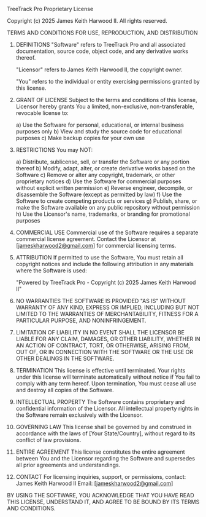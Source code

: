 TreeTrack Pro Proprietary License

Copyright (c) 2025 James Keith Harwood II. All rights reserved.

TERMS AND CONDITIONS FOR USE, REPRODUCTION, AND DISTRIBUTION

1. DEFINITIONS
   "Software" refers to TreeTrack Pro and all associated documentation, source code, 
   object code, and any derivative works thereof.
   
   "Licensor" refers to James Keith Harwood II, the copyright owner.
   
   "You" refers to the individual or entity exercising permissions granted by this license.

2. GRANT OF LICENSE
   Subject to the terms and conditions of this license, Licensor hereby grants You a 
   limited, non-exclusive, non-transferable, revocable license to:
   
   a) Use the Software for personal, educational, or internal business purposes only
   b) View and study the source code for educational purposes
   c) Make backup copies for your own use

3. RESTRICTIONS
   You may NOT:
   
   a) Distribute, sublicense, sell, or transfer the Software or any portion thereof
   b) Modify, adapt, alter, or create derivative works based on the Software
   c) Remove or alter any copyright, trademark, or other proprietary notices
   d) Use the Software for commercial purposes without explicit written permission
   e) Reverse engineer, decompile, or disassemble the Software (except as permitted by law)
   f) Use the Software to create competing products or services
   g) Publish, share, or make the Software available on any public repository without permission
   h) Use the Licensor's name, trademarks, or branding for promotional purposes

4. COMMERCIAL USE
   Commercial use of the Software requires a separate commercial license agreement.
   Contact the Licensor at [jameskharwood2@gmail.com] for commercial licensing terms.

5. ATTRIBUTION
   If permitted to use the Software, You must retain all copyright notices and 
   include the following attribution in any materials where the Software is used:
   
   "Powered by TreeTrack Pro - Copyright (c) 2025 James Keith Harwood II"

6. NO WARRANTIES
   THE SOFTWARE IS PROVIDED "AS IS" WITHOUT WARRANTY OF ANY KIND, EXPRESS OR IMPLIED,
   INCLUDING BUT NOT LIMITED TO THE WARRANTIES OF MERCHANTABILITY, FITNESS FOR A 
   PARTICULAR PURPOSE, AND NONINFRINGEMENT.

7. LIMITATION OF LIABILITY
   IN NO EVENT SHALL THE LICENSOR BE LIABLE FOR ANY CLAIM, DAMAGES, OR OTHER LIABILITY,
   WHETHER IN AN ACTION OF CONTRACT, TORT, OR OTHERWISE, ARISING FROM, OUT OF, OR IN 
   CONNECTION WITH THE SOFTWARE OR THE USE OR OTHER DEALINGS IN THE SOFTWARE.

8. TERMINATION
   This license is effective until terminated. Your rights under this license will 
   terminate automatically without notice if You fail to comply with any term hereof.
   Upon termination, You must cease all use and destroy all copies of the Software.

9. INTELLECTUAL PROPERTY
   The Software contains proprietary and confidential information of the Licensor.
   All intellectual property rights in the Software remain exclusively with the Licensor.

10. GOVERNING LAW
    This license shall be governed by and construed in accordance with the laws of
    [Your State/Country], without regard to its conflict of law provisions.

11. ENTIRE AGREEMENT
    This license constitutes the entire agreement between You and the Licensor regarding
    the Software and supersedes all prior agreements and understandings.

12. CONTACT
    For licensing inquiries, support, or permissions, contact:
    James Keith Harwood II
    Email: [jameskharwood2@gmail.com]
    
BY USING THE SOFTWARE, YOU ACKNOWLEDGE THAT YOU HAVE READ THIS LICENSE, 
UNDERSTAND IT, AND AGREE TO BE BOUND BY ITS TERMS AND CONDITIONS.

